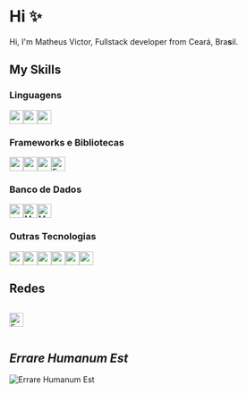<!-- ### Hi there 👋 -->

<!--
**mthsvct/mthsvct** is a ✨ _special_ ✨ repository because its `README.md` (this file) appears on your GitHub profile.

Here are some ideas to get you started:

- 🔭 I’m currently working on ...
- 🌱 I’m currently learning ...
- 👯 I’m looking to collaborate on ...
- 🤔 I’m looking for help with ...
- 💬 Ask me about ...
- 📫 How to reach me: ...
- 😄 Pronouns: ...
- ⚡ Fun fact: ...
-->

# Hi ✨

Hi, I'm Matheus Victor, Fullstack developer from Ceará, Bra**s**il.

## My Skills

### Linguagens

<div style="display:flex">

<img height="25" width="25" src="https://cdn.simpleicons.org/python/black/white" />

<img height="25" width="25" src="https://cdn.simpleicons.org/javascript/black/white" />

<img height="25" width="25" src="https://cdn.simpleicons.org/c/black/white" />


</div>



### Frameworks e Bibliotecas

<div style="display:flex">

<img height="25" width="25" src="https://cdn.simpleicons.org/react/black/white" />

<img height="25" width="25" src="https://cdn.simpleicons.org/nextdotjs/black/white" />

<img height="25" width="25" src="https://cdn.simpleicons.org/django/black/white" />

<img height="25" width="25" src="https://cdn.simpleicons.org/fastapi/black/white" alt="FastAPI" />

</div>


### Banco de Dados

<div style="display:flex">

<img height="25" width="25" src="https://cdn.simpleicons.org/postgresql/black/white" />

<img height="25" width="25" src="https://cdn.simpleicons.org/mysql/black/white" alt="MySQL" />

<img height="25" width="25" src="https://cdn.simpleicons.org/mongodb/black/white" alt="MongoDB" />

</div>





### Outras Tecnologias

<div style="display:flex">

<img height="25" width="25" src="https://cdn.simpleicons.org/docker/black/white" />

<img height="25" width="25" src="https://cdn.simpleicons.org/amazonaws/black/white" />

<img height="25" width="25" src="https://cdn.simpleicons.org/figma/black/white" />

<img height="25" width="25" src="https://cdn.simpleicons.org/linux/black/white" />

<img height="25" width="25" src="https://cdn.simpleicons.org/postman/black/white" />

<img height="25" width="25" src="https://cdn.simpleicons.org/visualstudiocode/black/white" />

</div>


## Redes

<div style="display:flex">

<a href="https://www.linkedin.com/in/mthsvct/"><img height="25" width="25" src="https://cdn.simpleicons.org/linkedin/black/white" alt="FastAPI" /></a>

</div>

## *Errare Humanum Est*

![Errare Humanum Est](https://spotify-recently-played-readme.vercel.app/api?user=gk8pr16nh3h25zfmi4fa7z81b)